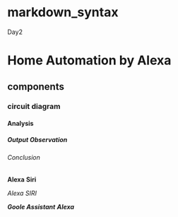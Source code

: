 # markdown_syntax
Day2
# Home Automation by Alexa
## components
### circuit diagram
#### Analysis
##### Output Observation
###### Conclusion
**Alexa**
__Siri__

*Alexa*
_SIRI_

**_Goole Assistant_**
__*Alexa*__
